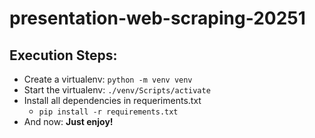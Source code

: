 # presentation-web-scraping-20251

## Execution Steps:

- Create a virtualenv: <code>python -m venv venv</code>
- Start the virtualenv: <code>./venv/Scripts/activate</code>
- Install all dependencies in requeriments.txt
  - <code>pip install -r requirements.txt</code>
- And now: <strong>Just enjoy!</strong>